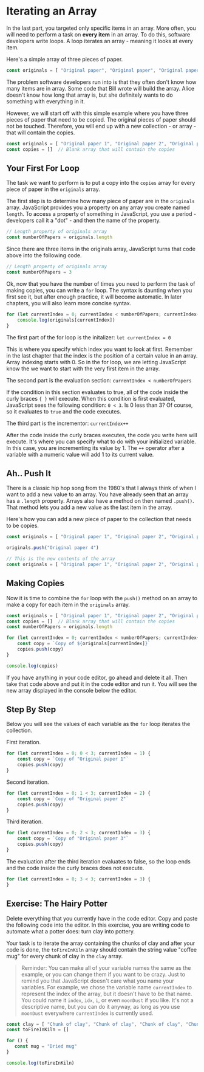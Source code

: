 # Iterating an Array

In the last part, you targeted only specific items in an array. More often, you will need to perform a task on **every item** in an array. To do this, software developers write loops. A loop iterates an array - meaning it looks at every item.

Here's a simple array of three pieces of paper.

```js
const originals = [ "Original paper", "Original paper", "Original paper"]
```

The problem software developers run into is that they often don't know how many items are in array. Some code that Bill wrote will build the array. Alice doesn't know how long that array is, but she definitely wants to do something with everything in it.

However, we will start off with this simple example where you have three pieces of paper that need to be copied. The original pieces of paper should not be touched. Therefore, you will end up with a new collection - or array - that will contain the copies.

```js
const originals = [ "Original paper 1", "Original paper 2", "Original paper 3"]
const copies = []  // Blank array that will contain the copies
```

## Your First For Loop

The task we want to perform is to put a copy into the `copies` array for every piece of paper in the `originals` array.

The first step is to determine how many piece of paper are in the `originals` array. JavaScript provides you a property on any array you create named `length`. To access a property of something in JavaScript, you use a period - developers call it a "dot" - and then the name of the property.

```js
// Length property of originals array
const numberOfPapers = originals.length
```

Since there are three items in the originals array, JavaScript turns that code above into the following code.

```js
// Length property of originals array
const numberOfPapers = 3
```

Ok, now that you have the number of times you need to perform the task of making copies, you can write a `for` loop. The syntax is daunting when you first see it, but after enough practice, it will become automatic. In later chapters, you will also learn more concise syntax.

```js
for (let currentIndex = 0; currentIndex < numberOfPapers; currentIndex++) {
	console.log(originals[currentIndex])
}
```

The first part of the for loop is the initalizer: `let currentIndex = 0`

This is where you specify which index you want to look at first. Remember in the last chapter that the index is the position of a certain value in an array. Array indexing starts with 0. So in the for loop, we are letting JavaScript know the we want to start with the very first item in the array.

The second part is the evaluation section: `currentIndex < numberOfPapers`

If the condition in this section evaluates to true, all of the code inside the curly braces `{ }` will execute. When this condition is first evaluated, JavaScript sees the following condition: `0 < 3`. Is 0 less than 3? Of course, so it evaluates to `true` and the code executes.

The third part is the incrementor: `currentIndex++`

After the code inside the curly braces executes, the code you write here will execute. It's where you can specify what to do with your initialized variable. In this case, you are incrementing its value by 1.  The `++` operator after a variable with a numeric value will add 1 to its current value.

## Ah.. Push It

There is a classic hip hop song from the 1980's that I always think of when I want to add a new value to an array. You have already seen that an array has a `.length` property. Arrays also have a method on then named `.push()`. That method lets you add a new value as the last item in the array.

Here's how you can add a new piece of paper to the collection that needs to be copies.

```js
const originals = [ "Original paper 1", "Original paper 2", "Original paper 3" ]

originals.push("Original paper 4")

// This is the new contents of the array
const originals = [ "Original paper 1", "Original paper 2", "Original paper 3", "Original paper 4"]
```

## Making Copies

Now it is time to combine the `for` loop with the `push()` method on an array to make a copy for each item in the `originals` array.

```js
const originals = [ "Original paper 1", "Original paper 2", "Original paper 3" ]
const copies = []  // Blank array that will contain the copies
const numberOfPapers = originals.length

for (let currentIndex = 0; currentIndex < numberOfPapers; currentIndex++) {
	const copy = `Copy of ${originals[currentIndex]}`
	copies.push(copy)
}

console.log(copies)
```

If you have anything in your code editor, go ahead and delete it all. Then take that code above and put it in the code editor and run it. You will see the new array displayed in the console below the editor.

## Step By Step

Below you will see the values of each variable as the `for` loop iterates the collection.

First iteration.

```js
for (let currentIndex = 0; 0 < 3; currentIndex = 1) {
	const copy = `Copy of "Original paper 1"`
	copies.push(copy)
}
```

Second iteration.

```js
for (let currentIndex = 0; 1 < 3; currentIndex = 2) {
	const copy = `Copy of "Original paper 2"`
	copies.push(copy)
}
```

Third iteration.

```js
for (let currentIndex = 0; 2 < 3; currentIndex = 3) {
	const copy = `Copy of "Original paper 3"`
	copies.push(copy)
}
```

The evaluation after the third iteration evaluates to false, so the loop ends and the code inside the curly braces does not execute.

```js
for (let currentIndex = 0; 3 < 3; currentIndex = 3) {
}
```

## Exercise: The Hairy Potter

Delete everything that you currently have in the code editor. Copy and paste the following code into the editor. In this exercise, you are writing code to automate what a potter does: turn clay into pottery.

Your task is to iterate the array containing the chunks of clay and after your code is done, the `toFireInKiln` array should contain the string value "coffee mug" for every chunk of clay in the `clay` array.

> Reminder: You can make all of your variable names the same as the example, or you can change them if you want to be crazy. Just to remind you that JavaScript doesn't care what you name your variables. For example, we chose the variable name `currentIndex` to represent the index of the array, but it doesn't have to be that name. You could name it `index`, `idx`, `i`, or even `moonDust` if you like. It's not a descriptive name, but you can do it anyway, as long as you use `moonDust` everywhere `currentIndex` is currently used.

```js
const clay = [ "Chunk of clay", "Chunk of clay", "Chunk of clay", "Chunk of clay" ]
const toFireInKiln = []

for () {
   const mug = "Dried mug"
}

console.log(toFireInKiln)
```



<!--stackedit_data:
eyJoaXN0b3J5IjpbLTE4Nzc5MjM0NzBdfQ==
-->